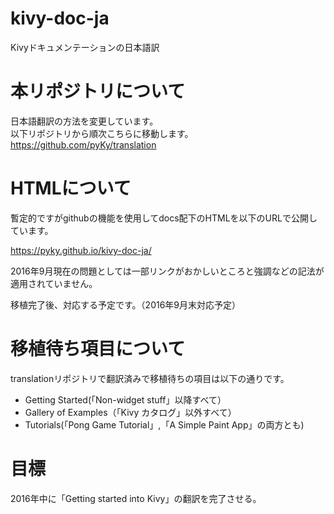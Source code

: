 # kivy-doc-ja
Kivyドキュメンテーションの日本語訳

# 本リポジトリについて
日本語翻訳の方法を変更しています。  
以下リポジトリから順次こちらに移動します。  
https://github.com/pyKy/translation  

# HTMLについて
暫定的ですがgithubの機能を使用してdocs配下のHTMLを以下のURLで公開しています。


https://pyky.github.io/kivy-doc-ja/

2016年9月現在の問題としては一部リンクがおかしいところと強調などの記法が適用されていません。

移植完了後、対応する予定です。（2016年9月末対応予定）


# 移植待ち項目について

translationリポジトリで翻訳済みで移植待ちの項目は以下の通りです。

* Getting Started(「Non-widget stuff」以降すべて）
* Gallery of Examples（「Kivy カタログ」以外すべて）
* Tutorials(「Pong Game Tutorial」,「A Simple Paint App」の両方とも)

# 目標

2016年中に「Getting started into Kivy」の翻訳を完了させる。
